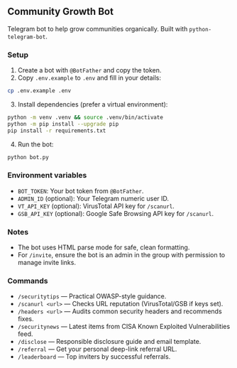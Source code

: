 ## Community Growth Bot

Telegram bot to help grow communities organically. Built with `python-telegram-bot`.

### Setup

1. Create a bot with `@BotFather` and copy the token.
2. Copy `.env.example` to `.env` and fill in your details:

```bash
cp .env.example .env
```

3. Install dependencies (prefer a virtual environment):

```bash
python -m venv .venv && source .venv/bin/activate
python -m pip install --upgrade pip
pip install -r requirements.txt
```

4. Run the bot:

```bash
python bot.py
```

### Environment variables

- `BOT_TOKEN`: Your bot token from `@BotFather`.
- `ADMIN_ID` (optional): Your Telegram numeric user ID.
- `VT_API_KEY` (optional): VirusTotal API key for `/scanurl`.
- `GSB_API_KEY` (optional): Google Safe Browsing API key for `/scanurl`.

### Notes

- The bot uses HTML parse mode for safe, clean formatting.
- For `/invite`, ensure the bot is an admin in the group with permission to manage invite links.

### Commands

- `/securitytips` — Practical OWASP-style guidance.
- `/scanurl <url>` — Checks URL reputation (VirusTotal/GSB if keys set).
- `/headers <url>` — Audits common security headers and recommends fixes.
- `/securitynews` — Latest items from CISA Known Exploited Vulnerabilities feed.
- `/disclose` — Responsible disclosure guide and email template.
- `/referral` — Get your personal deep-link referral URL.
- `/leaderboard` — Top inviters by successful referrals.
